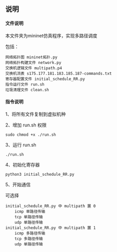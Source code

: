 ## 说明

#### 文件说明

本文件夹为mininet仿真程序，实现多路径调度

包括：

    网络拓扑图 mininet拓扑.py
    网络拓扑构建文件 network.py
    交换机逻辑文件 multipath.p4
    交换机流表 s175.177.181.183.185.187-commands.txt
    寄存器配置文件 initial_schedule_RR.py
    指令运行文件 run.sh
    垃圾清理文件 clean.sh

#### 指令说明

1、将所有文件复制到虚拟机种

2、增加 run.sh 权限

    sudo chmod +x ./run.sh

3、运行 run.sh

    ./run.sh

4、初始化寄存器

    python3 initial_schedule_RR.py

5、开始通信

可选择

    initial_schedule_RR.py 中 multipath 置 0
        icmp 单路径传输
        tcp 单路径传输
        udp 单路径传输
    initial_schedule_RR.py 中 multipath 置 1
        icmp 多路径传输
        tcp 多路径传输
        udp 单路径传输
